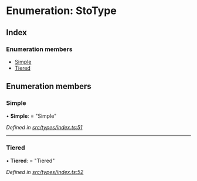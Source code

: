 # Enumeration: StoType

## Index

### Enumeration members

- [Simple](_types_index_.stotype.md#simple)
- [Tiered](_types_index_.stotype.md#tiered)

## Enumeration members

### Simple

• **Simple**: = "Simple"

_Defined in [src/types/index.ts:51](https://github.com/PolymathNetwork/polymath-sdk/blob/a1cd5e3/src/types/index.ts#L51)_

---

### Tiered

• **Tiered**: = "Tiered"

_Defined in [src/types/index.ts:52](https://github.com/PolymathNetwork/polymath-sdk/blob/a1cd5e3/src/types/index.ts#L52)_
